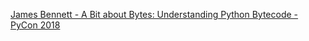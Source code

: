 
[James Bennett - A Bit about Bytes: Understanding Python Bytecode - PyCon 2018](https://www.youtube.com/watch?v=cSSpnq362Bk)
